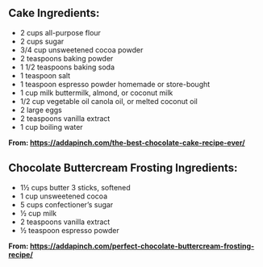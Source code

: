 ## Cake Ingredients:

* 2 cups all-purpose flour
* 2 cups sugar
* 3/4 cup unsweetened cocoa powder
* 2 teaspoons baking powder
* 1 1/2 teaspoons baking soda
* 1 teaspoon salt
* 1 teaspoon espresso powder homemade or store-bought
* 1 cup milk buttermilk, almond, or coconut milk
* 1/2 cup vegetable oil canola oil, or melted coconut oil
* 2 large eggs
* 2 teaspoons vanilla extract
* 1 cup boiling water

**From: <https://addapinch.com/the-best-chocolate-cake-recipe-ever/>**

## Chocolate Buttercream Frosting Ingredients:

* 1½ cups butter 3 sticks, softened
* 1 cup unsweetened cocoa
* 5 cups confectioner’s sugar
* ½ cup milk
* 2 teaspoons vanilla extract
* ½ teaspoon espresso powder

**From: <https://addapinch.com/perfect-chocolate-buttercream-frosting-recipe/>**